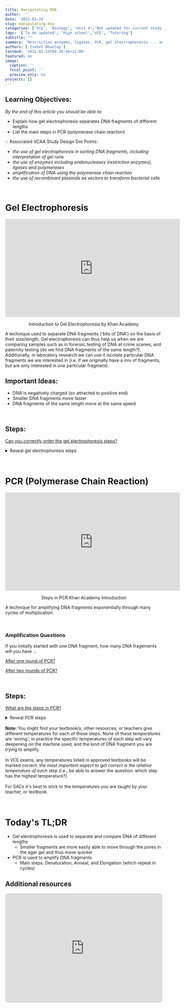 ```yaml
---
title: Manipulating DNA
author: ''
date: '2021-01-24'
slug: manipulating-dna
categories: ['VCE', 'Biology', 'Unit 4','Not updated for current study design']
tags:  ['To be updated', 'High school','VCE', 'Tutoring']
subtitle: ""
summary: 'Restriction enzymes, ligases, PCR, gel electrophoresis ... and all that good stuff'
authors: ['Isobel Beasley']
lastmod: '2021-01-24T04:36:56+11:00'
featured: no
image:
  caption: ''
  focal_point: ''
  preview_only: no
projects: []
---
```


## Learning Objectives:

*By the end of this article you should be able to:* 

-  Explain how gel electrophoresis separates DNA fragments of different lengths
-  List the main steps in PCR (polymerase chain reaction)

<p>
</p> 

<aside>
💡 Associated VCAA Study Design Dot Points: 
<ul> <i> 
  <li> the use of gel electrophoresis in sorting DNA fragments, including interpretation of gel runs </li>
  <li>the use of enzymes including endonucleases (restriction enzymes), ligases and polymerases</li>
  <li>amplification of DNA using the polymerase chain reaction</li>
  <li> the use of recombinant plasmids as vectors to transform bacterial cells </li> 
  </i> 
</ul>

</aside>

<br>




# Gel Electrophoresis

<p>

</p>
<p> 

</p> 

<center>

<iframe width="560" height="315" src="https://www.youtube.com/embed/mN5IvS96wNk?si=1ANW254h4aZnIB4y" title="YouTube video player" frameborder="0" allow="accelerometer; autoplay; clipboard-write; encrypted-media; gyroscope; picture-in-picture; web-share" allowfullscreen></iframe>
<p>
</p>

Introduction to Gel Electrophoresis by Khan Academy 

</center> 

A technique used to separate DNA fragments ('bits of DNA') on the basis of their size/length. Gel electrophoresis can thus help us when we are comparing samples such as in forensic testing of DNA at crime scenes, and paternity testing (do we find DNA fragments of the same length?). Additionally, in laboratory research we can use it iscolate particular DNA fragments we are interested in (i.e. if we originally have a mix of fragments, but are only interested in one particular fragment). 

## Important Ideas:

- DNA is negatively charged (so attracted to positive end)
- Smaller DNA fragments move faster
- DNA fragments of the same length move at the same speed

<br> 

## Steps:

[Can you correctly order the gel electrophoresis steps?](https://embed.polleverywhere.com/ranking_polls/GdusMtLjcUc71yrj39UDM?controls=none&short_poll=true)

<details>
<summary> Reveal gel electrophoresis steps </summary> 

- DNA is extracted from cells/obtained from PCR
- Fragments of DNA are loaded into wells (in agar gel)
- The DNA is subjected to a electric current, with the negative end closest to the starting point of the DNA
- DNA fragments move toward the positively charged electrode (as DNA is negatively charged, due the phosphate group in its backbone)
- Smaller fragments are more easily able to move through the pores in the agar gel and thus move quicker (travel a further distance)
- DNA is treated with a chemical which causes the molecule to fluoresce
- Size can be calculated (in kilobases) by comparing against a known industry standard

</details> 

<br>
<br> 

# PCR (Polymerase Chain Reaction)

<p>
</p> 
<center>

<iframe width="560" height="315" src="https://www.youtube-nocookie.com/embed/nHi-3jP6Mvc?si=cn72ZfB0d7m1qS6W" title="YouTube video player" frameborder="0" allow="accelerometer; autoplay; clipboard-write; encrypted-media; gyroscope; picture-in-picture; web-share" allowfullscreen></iframe>

<p>
</p> 
Steps in PCR Khan Academy Introduction

</center>

A technique for amplifying DNA fragments exponentially through many cycles of multiplication. 

<br> 

### Amplification Questions 

If you initially started with one DNA fragment, how many DNA fragements will you have ...

[After one round of PCR?](https://embed.polleverywhere.com/multiple_choice_polls/de93NB0OpytlCfU2Xkwd3?controls=none&short_poll=true)

[After two rounds of PCR?](https://embed.polleverywhere.com/multiple_choice_polls/UNZ8o6mI61V12dvXg4r1D?controls=none&short_poll=true)

<br> 

## Steps:

[What are the steps in PCR?](https://embed.polleverywhere.com/free_text_polls/s7futJKQDLD30vBEN2Amb?controls=none&short_poll=true)

<details>
<summary> Reveal PCR steps </summary>

- **D(enaturing)**

90° (hydrogen bonds between strands in broken, creating single stranded DNA molecules) [separation/complementary base pairing]

- **A(nnealing)**

50° (Primers are able to anneal/bind to the two DNA strands)

- **E(longation)**

72° (Taq polymerase attaches to the primer, and moves along the two template strands of DNA synthesizing a new strand of DNA from each of the two template strands (using complementary base pairing) from free nucleotides. \

</details> 

<br> 

<aside>
<b> Note: </b> You might find your textbook/s, other resources, or teachers give different temperatures for each of these steps. None of these temperatures are 'wrong'; in practice the specific temperatures of each step will vary deepening on the machine used, and the kind of DNA fragment you are trying to amplify.

<br>
<br> 
In VCE exams, any temperatures listed in approved textbooks will be marked correct: <i> the most important aspect to get correct is the relative temperature of each step </i> (i.e., be able to answer the question: which step has the highest temperature?)

<br> 
<br>
For SACs it's best to stick to the temperatures you are taught by your teacher, or textbook. 
</aside> 


<br> 
<br> 

# Today's TL;DR

- Gel electrophoresis is used to separate and compare DNA of different lengths
    - Smaller fragments are more easily able to move through the pores in the agar gel and thus move quicker
- PCR is used to amplify DNA fragments
    - Main steps: Denaturation, Anneal, and Elongation (which repeat in cycles)


## Additional resources

<iframe style="border-radius:12px" src="https://open.spotify.com/embed/episode/6Xo34eNZKK30dztIr6aPom?utm_source=generator" width="100%" height="352" frameBorder="0" allowfullscreen="" allow="autoplay; clipboard-write; encrypted-media; fullscreen; picture-in-picture" loading="lazy"></iframe>
